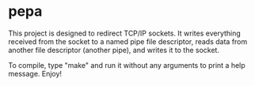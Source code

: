 # pepa

This project is designed to redirect TCP/IP sockets.
It writes everything received from the socket to a named pipe file descriptor,
reads data from another file descriptor (another pipe),
and writes it to the socket.

To compile, type "make" and run it without any arguments to print a help message. Enjoy!
